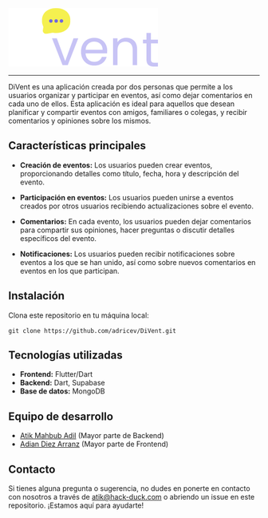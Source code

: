 <div align="left">
  <img src="https://github.com/adricev/DiVent/blob/main/images/splashLogo.png?raw=true" alt="DiVent Logo">
</div>

---

DiVent es una aplicación creada por dos personas que permite a los usuarios organizar y participar en eventos, así como dejar comentarios en cada uno de ellos. Esta aplicación es ideal para aquellos que desean planificar y compartir eventos con amigos, familiares o colegas, y recibir comentarios y opiniones sobre los mismos.

## Características principales

- **Creación de eventos:** Los usuarios pueden crear eventos, proporcionando detalles como título, fecha, hora y descripción del evento.

- **Participación en eventos:** Los usuarios pueden unirse a eventos creados por otros usuarios recibiendo actualizaciones sobre el evento.

- **Comentarios:** En cada evento, los usuarios pueden dejar comentarios para compartir sus opiniones, hacer preguntas o discutir detalles específicos del evento.

- **Notificaciones:** Los usuarios pueden recibir notificaciones sobre eventos a los que se han unido, así como sobre nuevos comentarios en eventos en los que participan.

## Instalación

Clona este repositorio en tu máquina local:
   ```
   git clone https://github.com/adricev/DiVent.git
   ```

## Tecnologías utilizadas

- **Frontend:** Flutter/Dart
- **Backend:** Dart, Supabase
- **Base de datos:** MongoDB


## Equipo de desarrollo

- [Atik Mahbub Adil](https://github.com/HackDuck3) (Mayor parte de Backend)
- [Adian Diez Arranz](https://github.com/A4dr1556) (Mayor parte de Frontend)


## Contacto

Si tienes alguna pregunta o sugerencia, no dudes en ponerte en contacto con nosotros a través de [atik@hack-duck.com](mailto:atik@hack-duck.com) o abriendo un issue en este repositorio. ¡Estamos aquí para ayudarte!
